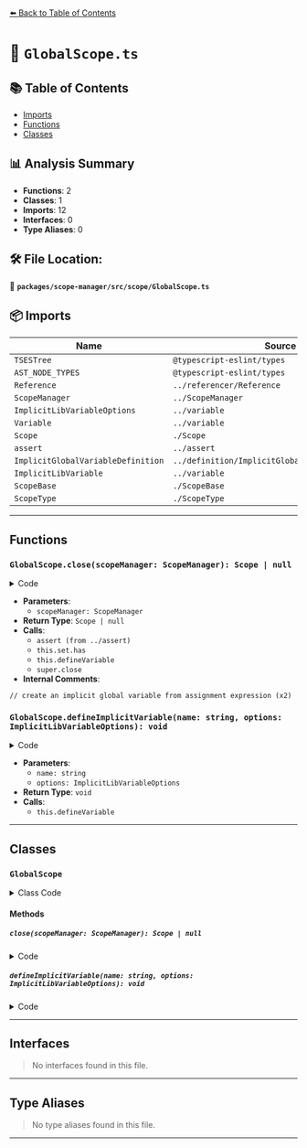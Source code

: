 [⬅️ Back to Table of Contents](../../../../index.md)

# 📄 `GlobalScope.ts`

## 📚 Table of Contents

- [Imports](#imports)
- [Functions](#functions)
- [Classes](#classes)

## 📊 Analysis Summary

- **Functions**: 2
- **Classes**: 1
- **Imports**: 12
- **Interfaces**: 0
- **Type Aliases**: 0

## 🛠️ File Location:
📂 **`packages/scope-manager/src/scope/GlobalScope.ts`**

## 📦 Imports

| Name | Source |
|------|--------|
| `TSESTree` | `@typescript-eslint/types` |
| `AST_NODE_TYPES` | `@typescript-eslint/types` |
| `Reference` | `../referencer/Reference` |
| `ScopeManager` | `../ScopeManager` |
| `ImplicitLibVariableOptions` | `../variable` |
| `Variable` | `../variable` |
| `Scope` | `./Scope` |
| `assert` | `../assert` |
| `ImplicitGlobalVariableDefinition` | `../definition/ImplicitGlobalVariableDefinition` |
| `ImplicitLibVariable` | `../variable` |
| `ScopeBase` | `./ScopeBase` |
| `ScopeType` | `./ScopeType` |


---

## Functions

### `GlobalScope.close(scopeManager: ScopeManager): Scope | null`

<details><summary>Code</summary>

```ts
public override close(scopeManager: ScopeManager): Scope | null {
    assert(this.leftToResolve);

    for (const ref of this.leftToResolve) {
      if (ref.maybeImplicitGlobal && !this.set.has(ref.identifier.name)) {
        // create an implicit global variable from assignment expression
        const info = ref.maybeImplicitGlobal;
        const node = info.pattern;
        if (node.type === AST_NODE_TYPES.Identifier) {
          this.defineVariable(
            node.name,
            this.implicit.set,
            this.implicit.variables,
            node,
            new ImplicitGlobalVariableDefinition(info.pattern, info.node),
          );
        }
      }
    }

    this.implicit.leftToBeResolved = this.leftToResolve;
    return super.close(scopeManager);
  }
```
</details>

- **Parameters**:
  - `scopeManager: ScopeManager`
- **Return Type**: `Scope | null`
- **Calls**:
  - `assert (from ../assert)`
  - `this.set.has`
  - `this.defineVariable`
  - `super.close`
- **Internal Comments**:
```
// create an implicit global variable from assignment expression (x2)
```

### `GlobalScope.defineImplicitVariable(name: string, options: ImplicitLibVariableOptions): void`

<details><summary>Code</summary>

```ts
public defineImplicitVariable(
    name: string,
    options: ImplicitLibVariableOptions,
  ): void {
    this.defineVariable(
      new ImplicitLibVariable(this, name, options),
      this.set,
      this.variables,
      null,
      null,
    );
  }
```
</details>

- **Parameters**:
  - `name: string`
  - `options: ImplicitLibVariableOptions`
- **Return Type**: `void`
- **Calls**:
  - `this.defineVariable`

---

## Classes

### `GlobalScope`

<details><summary>Class Code</summary>

```ts
export class GlobalScope extends ScopeBase<
  ScopeType.global,
  TSESTree.Program,
  /**
   * The global scope has no parent.
   */
  null
> {
  // note this is accessed in used in the legacy eslint-scope tests, so it can't be true private
  private readonly implicit: {
    readonly set: Map<string, Variable>;
    readonly variables: Variable[];
    /**
     * List of {@link Reference}s that are left to be resolved (i.e. which
     * need to be linked to the variable they refer to).
     */
    leftToBeResolved: Reference[];
  };

  constructor(scopeManager: ScopeManager, block: GlobalScope['block']) {
    super(scopeManager, ScopeType.global, null, block, false);
    this.implicit = {
      leftToBeResolved: [],
      set: new Map<string, Variable>(),
      variables: [],
    };
  }

  public override close(scopeManager: ScopeManager): Scope | null {
    assert(this.leftToResolve);

    for (const ref of this.leftToResolve) {
      if (ref.maybeImplicitGlobal && !this.set.has(ref.identifier.name)) {
        // create an implicit global variable from assignment expression
        const info = ref.maybeImplicitGlobal;
        const node = info.pattern;
        if (node.type === AST_NODE_TYPES.Identifier) {
          this.defineVariable(
            node.name,
            this.implicit.set,
            this.implicit.variables,
            node,
            new ImplicitGlobalVariableDefinition(info.pattern, info.node),
          );
        }
      }
    }

    this.implicit.leftToBeResolved = this.leftToResolve;
    return super.close(scopeManager);
  }

  public defineImplicitVariable(
    name: string,
    options: ImplicitLibVariableOptions,
  ): void {
    this.defineVariable(
      new ImplicitLibVariable(this, name, options),
      this.set,
      this.variables,
      null,
      null,
    );
  }
}
```
</details>

#### Methods

##### `close(scopeManager: ScopeManager): Scope | null`

<details><summary>Code</summary>

```ts
public override close(scopeManager: ScopeManager): Scope | null {
    assert(this.leftToResolve);

    for (const ref of this.leftToResolve) {
      if (ref.maybeImplicitGlobal && !this.set.has(ref.identifier.name)) {
        // create an implicit global variable from assignment expression
        const info = ref.maybeImplicitGlobal;
        const node = info.pattern;
        if (node.type === AST_NODE_TYPES.Identifier) {
          this.defineVariable(
            node.name,
            this.implicit.set,
            this.implicit.variables,
            node,
            new ImplicitGlobalVariableDefinition(info.pattern, info.node),
          );
        }
      }
    }

    this.implicit.leftToBeResolved = this.leftToResolve;
    return super.close(scopeManager);
  }
```
</details>

##### `defineImplicitVariable(name: string, options: ImplicitLibVariableOptions): void`

<details><summary>Code</summary>

```ts
public defineImplicitVariable(
    name: string,
    options: ImplicitLibVariableOptions,
  ): void {
    this.defineVariable(
      new ImplicitLibVariable(this, name, options),
      this.set,
      this.variables,
      null,
      null,
    );
  }
```
</details>


---

## Interfaces

> No interfaces found in this file.


---

## Type Aliases

> No type aliases found in this file.


---
